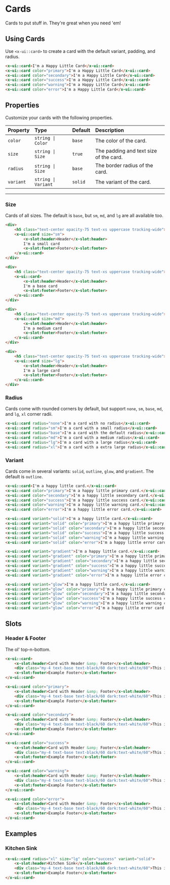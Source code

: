 # Cards

Cards to put stuff in. They're great when you need 'em!

## Using Cards

Use `<x-ui::card>` to create a card with the default variant, padding, and radius.

```html +demo title={Basic Cards} previewClasses={space-y-5}
<x-ui::card>I'm a Happy Little Card</x-ui::card>
<x-ui::card color="primary">I'm a Happy Little Card</x-ui::card>
<x-ui::card color="secondary">I'm a Happy Little Card</x-ui::card>
<x-ui::card color="success">I'm a Happy Little Card</x-ui::card>
<x-ui::card color="warning">I'm a Happy Little Card</x-ui::card>
<x-ui::card color="error">I'm a Happy Little Card</x-ui::card>
```

## Properties

Customize your cards with the following properties.

| Property | Type | Default | Description |
|:---|:---|:---|:---|
| `color` | `string \| Color` | `base` | The color of the card. |
| `size` | `string \| Size` | `true` | The padding and text size of the card. |
| `radius` | `string \| Size` | `base` | The border radius of the card. |
| `variant` | `string \| Variant` | `solid` | The variant of the card. |

---

### Size

Cards of all sizes. The default is `base`, but `sm`, `md`, and `lg` are all available too.

```html +demo title={Card Sizing} previewClasses={space-y-5}
<div>
    <h5 class="text-center opacity-75 text-xs uppercase tracking-wide">SM Sizing</h5>
    <x-ui::card size="sm">
        <x-slot:header>Header</x-slot:header>
        I'm a small card
        <x-slot:footer>Footer</x-slot:footer>
    </x-ui::card>
</div>

<div>
    <h5 class="text-center opacity-75 text-xs uppercase tracking-wide">Base Sizing</h5>
    <x-ui::card>
        <x-slot:header>Header</x-slot:header>
        I'm a base card
        <x-slot:footer>Footer</x-slot:footer>
    </x-ui::card>
</div>

<div>
    <h5 class="text-center opacity-75 text-xs uppercase tracking-wide">MD Sizing</h5>
    <x-ui::card size="md">
        <x-slot:header>Header</x-slot:header>
        I'm a medium card
        <x-slot:footer>Footer</x-slot:footer>
    </x-ui::card>
</div>

<div>
    <h5 class="text-center opacity-75 text-xs uppercase tracking-wide">LG Sizing</h5>
    <x-ui::card size="lg">
        <x-slot:header>Header</x-slot:header>
        I'm a large card
        <x-slot:footer>Footer</x-slot:footer>
    </x-ui::card>
</div>
```


### ️️Radius

Cards come with rounded corners by default, but support `none`, `sm`, `base`, `md`, and `lg`, `xl` corner radii.

```html +demo title={Card Radius} previewClasses={space-y-5}
<x-ui::card radius="none">I'm a card with no radius</x-ui::card>
<x-ui::card radius="sm">I'm a card with a small radius</x-ui::card>
<x-ui::card radius="base">I'm a card with the default radius</x-ui::card>
<x-ui::card radius="md">I'm a card with a medium radius</x-ui::card>
<x-ui::card radius="lg">I'm a card with a large radius</x-ui::card>
<x-ui::card radius="xl">I'm a card with a extra large radius</x-ui::card>
```

### Variant

Cards come in several variants: `solid`, `outline`, `glow`, and `gradient`. The default is `outline`.

```html +demo title={Outline Variant} previewClasses={space-y-3}
<x-ui::card>I'm a happy little card.</x-ui::card>
<x-ui::card color="primary">I'm a happy little primary card.</x-ui::card>
<x-ui::card color="secondary">I'm a happy little secondary card.</x-ui::card>
<x-ui::card color="success">I'm a happy little success card.</x-ui::card>
<x-ui::card color="warning">I'm a happy little warning card.</x-ui::card>
<x-ui::card color="error">I'm a happy little error card.</x-ui::card>
```

```html +demo title={Solid Variant} previewClasses={space-y-3}
<x-ui::card variant="solid">I'm a happy little card.</x-ui::card>
<x-ui::card variant="solid" color="primary">I'm a happy little primary card.</x-ui::card>
<x-ui::card variant="solid" color="secondary">I'm a happy little secondary card.</x-ui::card>
<x-ui::card variant="solid" color="success">I'm a happy little success card.</x-ui::card>
<x-ui::card variant="solid" color="warning">I'm a happy little warning card.</x-ui::card>
<x-ui::card variant="solid" color="error">I'm a happy little error card.</x-ui::card>
```

```html +demo title={Gradient Variant} previewClasses={space-y-3}
<x-ui::card variant="gradient">I'm a happy little card.</x-ui::card>
<x-ui::card variant="gradient" color="primary">I'm a happy little primary card.</x-ui::card>
<x-ui::card variant="gradient" color="secondary">I'm a happy little secondary card.</x-ui::card>
<x-ui::card variant="gradient" color="success">I'm a happy little success card.</x-ui::card>
<x-ui::card variant="gradient" color="warning">I'm a happy little warning card.</x-ui::card>
<x-ui::card variant="gradient" color="error">I'm a happy little error card.</x-ui::card>
```

```html +demo title={Glow Variant} previewClasses={space-y-3}
<x-ui::card variant="glow">I'm a happy little card.</x-ui::card>
<x-ui::card variant="glow" color="primary">I'm a happy little primary card.</x-ui::card>
<x-ui::card variant="glow" color="secondary">I'm a happy little secondary card.</x-ui::card>
<x-ui::card variant="glow" color="success">I'm a happy little success card.</x-ui::card>
<x-ui::card variant="glow" color="warning">I'm a happy little warning card.</x-ui::card>
<x-ui::card variant="glow" color="error">I'm a happy little error card.</x-ui::card>
```


## Slots

### Header & Footer
The ol' top-n-bottom.

```html +demo previewClasses={space-y-5}
<x-ui::card>
    <x-slot:header>Card with Header &amp; Footer</x-slot:header>
    <div class="my-4 text-base text-black/60 dark:text-white/60">This is a card with a header. It lives in our world.</div>
    <x-slot:footer>Example Footer</x-slot:footer>
</x-ui::card>

<x-ui::card color="primary">
    <x-slot:header>Card with Header &amp; Footer</x-slot:header>
    <div class="my-4 text-base text-black/60 dark:text-white/60">This is a card with a header. It lives in our world.</div>
    <x-slot:footer>Example Footer</x-slot:footer>
</x-ui::card>

<x-ui::card color="secondary">
    <x-slot:header>Card with Header &amp; Footer</x-slot:header>
    <div class="my-4 text-base text-black/60 dark:text-white/60">This is a card with a header. It lives in our world.</div>
    <x-slot:footer>Example Footer</x-slot:footer>
</x-ui::card>

<x-ui::card color="success">
    <x-slot:header>Card with Header &amp; Footer</x-slot:header>
    <div class="my-4 text-base text-black/60 dark:text-white/60">This is a card with a header. It lives in our world.</div>
    <x-slot:footer>Example Footer</x-slot:footer>
</x-ui::card>

<x-ui::card color="warning">
    <x-slot:header>Card with Header &amp; Footer</x-slot:header>
    <div class="my-4 text-base text-black/60 dark:text-white/60">This is a card with a header. It lives in our world.</div>
    <x-slot:footer>Example Footer</x-slot:footer>
</x-ui::card>

<x-ui::card color="error">
    <x-slot:header>Card with Header &amp; Footer</x-slot:header>
    <div class="my-4 text-base text-black/60 dark:text-white/60">This is a card with a header. It lives in our world.</div>
    <x-slot:footer>Example Footer</x-slot:footer>
</x-ui::card>
```

## Examples

### Kitchen Sink
```html +demo
<x-ui::card radius="xl" size="lg" color="success" variant="solid">
    <x-slot:header>Kitchen Sink</x-slot:header>
    <div class="my-4 text-base text-black/60 dark:text-white/60">This is a card with a header. It lives in our world.</div>
    <x-slot:footer>Example Footer</x-slot:footer>
</x-ui::card>
```
